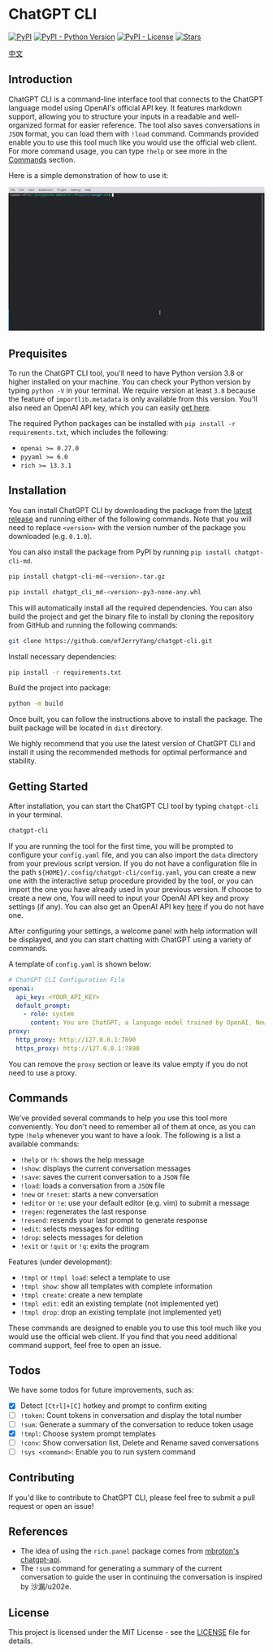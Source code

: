 # ChatGPT CLI

[![PyPI](https://img.shields.io/pypi/v/chatgpt-cli-md)](https://pypi.org/project/chatgpt-cli-md/)
[![PyPI - Python Version](https://img.shields.io/pypi/pyversions/chatgpt-cli-md)](https://pypi.org/project/chatgpt-cli-md/)
[![PyPI - License](https://img.shields.io/pypi/l/chatgpt-cli-md)](https://pypi.org/project/chatgpt-cli-md/)
[![Stars](https://img.shields.io/github/stars/efJerryYang/chatgpt-cli)](https://github.com/efJerryYang/chatgpt-cli/stargazers)

[中文](README_zh.md)

## Introduction

ChatGPT CLI is a command-line interface tool that connects to the ChatGPT language model
using OpenAI's official API key. It features markdown support, allowing you to structure
your inputs in a readable and well-organized format for easier reference. The tool also
saves conversations in `JSON` format, you can load them with `!load` command. Commands
provided enable you to use this tool much like you would use the official web client. For
more command usage, you can type `!help` or see more in the [Commands](#commands) section.

Here is a simple demonstration of how to use it:

![demo](docs/demo/ezgif.com-optimize.gif)

<!-- For more detailed information, please check out the `<link_to_docs>`. -->

## Prequisites

To run the ChatGPT CLI tool, you'll need to have Python version 3.8 or higher installed on
your machine. You can check your Python version by typing `python -V` in your terminal. We
require version at least `3.8` because the feature of `importlib.metadata` is only
available from this version. You'll also need an OpenAI API key, which you can easily
[get here](https://platform.openai.com/account/api-keys).

The required Python packages can be installed with `pip install -r requirements.txt`,
which includes the following:

- `openai >= 0.27.0`
- `pyyaml >= 6.0`
- `rich >= 13.3.1`

## Installation

You can install ChatGPT CLI by downloading the package from the
[latest release](https://github.com/efJerryYang/chatgpt-cli/releases) and running either
of the following commands. Note that you will need to replace `<version>` with the version
number of the package you downloaded (e.g. `0.1.0`).

You can also install the package from PyPI by running `pip install chatgpt-cli-md`.

```sh
pip install chatgpt-cli-md-<version>.tar.gz
```

```sh
pip install chatgpt_cli_md-<version>-py3-none-any.whl
```

This will automatically install all the required dependencies. You can also build the
project and get the binary file to install by cloning the repository from GitHub and
running the following commands:

```sh
git clone https://github.com/efJerryYang/chatgpt-cli.git
```

Install necessary dependencies:

```sh
pip install -r requirements.txt
```

Build the project into package:

```sh
python -m build
```

Once built, you can follow the instructions above to install the package. The built
package will be located in `dist` directory.

We highly recommend that you use the latest version of ChatGPT CLI and install it using
the recommended methods for optimal performance and stability.

## Getting Started

After installation, you can start the ChatGPT CLI tool by typing `chatgpt-cli` in your
terminal.

```sh
chatgpt-cli
```

If you are running the tool for the first time, you will be prompted to configure your
`config.yaml` file, and you can also import the `data` directory from your previous script
version. If you do not have a configuration file in the path
`${HOME}/.config/chatgpt-cli/config.yaml`, you can create a new one with the interactive
setup procedure provided by the tool, or you can import the one you have already used in
your previous version. If choose to create a new one, You will need to input your OpenAI
API key and proxy settings (if any). You can also get an OpenAI API key
[here](https://platform.openai.com/account/api-keys) if you do not have one.

After configuring your settings, a welcome panel with help information will be displayed,
and you can start chatting with ChatGPT using a variety of commands.

A template of `config.yaml` is shown below:

```yaml
# ChatGPT CLI Configuration File
openai:
  api_key: <YOUR_API_KEY>
  default_prompt:
    - role: system
      content: You are ChatGPT, a language model trained by OpenAI. Now you are responsible for answering any questions the user asks.
proxy:
  http_proxy: http://127.0.0.1:7890
  https_proxy: http://127.0.0.1:7890
```

You can remove the `proxy` section or leave its value empty if you do not need to use a
proxy.

## Commands

We've provided several commands to help you use this tool more conveniently. You don't
need to remember all of them at once, as you can type `!help` whenever you want to have a
look. The following is a list a available commands:

- `!help` or `!h`: shows the help message
- `!show`: displays the current conversation messages
- `!save`: saves the current conversation to a `JSON` file
- `!load`: loads a conversation from a `JSON` file
- `!new` or `!reset`: starts a new conversation
- `!editor` or `!e`: use your default editor (e.g. vim) to submit a message
- `!regen`: regenerates the last response
- `!resend`: resends your last prompt to generate response
- `!edit`: selects messages for editing
- `!drop`: selects messages for deletion
- `!exit` or `!quit` or `!q`: exits the program

Features (under development):

- `!tmpl` or `!tmpl load`: select a template to use
- `!tmpl show`: show all templates with complete information
- `!tmpl create`: create a new template
- `!tmpl edit`: edit an existing template (not implemented yet)
- `!tmpl drop`: drop an existing template (not implemented yet)

These commands are designed to enable you to use this tool much like you would use the
official web client. If you find that you need additional command support, feel free to
open an issue.

## Todos

We have some todos for future improvements, such as:

- [x] Detect `[Ctrl]+[C]` hotkey and prompt to confirm exiting
- [ ] `!token`: Count tokens in conversation and display the total number
- [ ] `!sum`: Generate a summary of the conversation to reduce token usage
- [x] `!tmpl`: Choose system prompt templates
- [ ] `!conv`: Show conversation list, Delete and Rename saved conversations
- [ ] `!sys <command>`: Enable you to run system command

## Contributing

If you'd like to contribute to ChatGPT CLI, please feel free to submit a pull request or
open an issue!

## References

- The idea of using the `rich.panel` package comes from
  [mbroton's chatgpt-api](https://github.com/mbroton/chatgpt-api).
- The `!sum` command for generating a summary of the current conversation to guide the
  user in continuing the conversation is inspired by 沙漏/u202e.

## License

This project is licensed under the MIT License - see the [LICENSE](LICENSE) file for
details.
